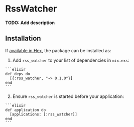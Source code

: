 # RssWatcher

**TODO: Add description**

## Installation

If [available in Hex](https://hex.pm/docs/publish), the package can be installed as:

  1. Add `rss_watcher` to your list of dependencies in `mix.exs`:

    ```elixir
    def deps do
      [{:rss_watcher, "~> 0.1.0"}]
    end
    ```

  2. Ensure `rss_watcher` is started before your application:

    ```elixir
    def application do
      [applications: [:rss_watcher]]
    end
    ```

